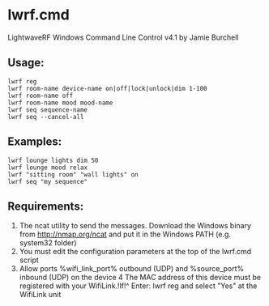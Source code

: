 lwrf.cmd
========

LightwaveRF Windows Command Line Control v4.1 by Jamie Burchell

## Usage:

```
lwrf reg
lwrf room-name device-name on|off|lock|unlock|dim 1-100
lwrf room-name off
lwrf room-name mood mood-name
lwrf seq sequence-name
lwrf seq --cancel-all
```

## Examples:

```
lwrf lounge lights dim 50
lwrf lounge mood relax
lwrf "sitting room" "wall lights" on
lwrf seq "my sequence"
```

## Requirements:

1. The ncat utility to send the messages. Download the Windows binary from http://nmap.org/ncat and put it in the Windows PATH (e.g. system32 folder)
2. You must edit the configuration parameters at the top of the lwrf.cmd script
3. Allow ports %wifi_link_port% outbound (UDP) and %source_port% inbound (UDP) on the device
4 The MAC address of this device must be registered with your WifiLink.!lf!^
  Enter: lwrf reg and select "Yes" at the WifiLink unit
